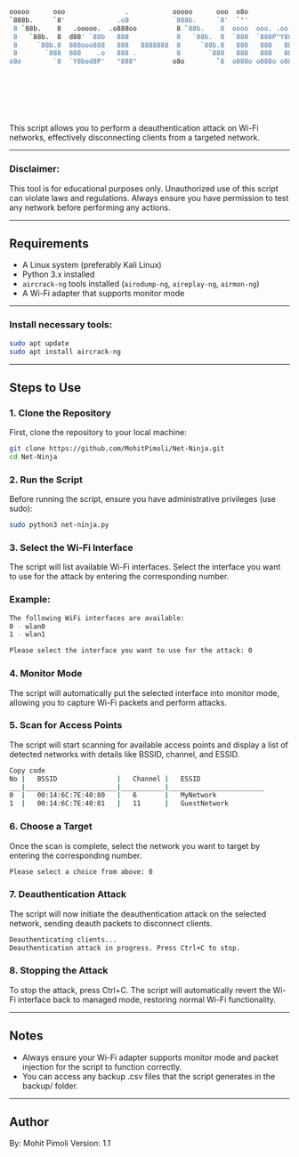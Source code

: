 ```bash
ooooo      ooo               .           ooooo      ooo  o8o                  o8o           
`888b.     `8'             .o8           `888b.     `8'  `"'                  `"'           
 8 `88b.    8   .ooooo.  .o888oo          8 `88b.    8  oooo  ooo. .oo.      oooo  .oooo.   
 8   `88b.  8  d88' `88b   888            8   `88b.  8  `888  `888P"Y88b     `888 `P  )88b  
 8     `88b.8  888ooo888   888   8888888  8     `88b.8   888   888   888      888  .oP"888  
 8       `888  888    .o   888 .          8       `888   888   888   888      888 d8(  888  
o8o        `8  `Y8bod8P'   "888"         o8o        `8  o888o o888o o888o     888 `Y888""8o 
                                                                              888           
                                                                          .o. 88P           
                                                                          `Y888P            
    
                                                                                   By: Mohit Pimoli
                                                                                   Version: 1.1
```

This script allows you to perform a deauthentication attack on Wi-Fi networks, effectively disconnecting clients from a targeted network.

---

### **Disclaimer**:

This tool is for educational purposes only. Unauthorized use of this script can violate laws and regulations. Always ensure you have permission to test any network before performing any actions.

---

## Requirements

- A Linux system (preferably Kali Linux)
- Python 3.x installed
- `aircrack-ng` tools installed (`airodump-ng`, `aireplay-ng`, `airmon-ng`)
- A Wi-Fi adapter that supports monitor mode

---

### Install necessary tools:

```bash
sudo apt update
sudo apt install aircrack-ng
```

---

## Steps to Use

### 1. Clone the Repository

First, clone the repository to your local machine:

```bash
git clone https://github.com/MohitPimoli/Net-Ninja.git
cd Net-Ninja
```

### 2. Run the Script

Before running the script, ensure you have administrative privileges (use sudo):

```bash
sudo python3 net-ninja.py
```

### 3. Select the Wi-Fi Interface

The script will list available Wi-Fi interfaces. Select the interface you want to use for the attack by entering the corresponding number.

### Example:

```bash
The following WiFi interfaces are available:
0 - wlan0
1 - wlan1

Please select the interface you want to use for the attack: 0
```

### 4. Monitor Mode

The script will automatically put the selected interface into monitor mode, allowing you to capture Wi-Fi packets and perform attacks.

### 5. Scan for Access Points

The script will start scanning for available access points and display a list of detected networks with details like BSSID, channel, and ESSID.

```bash
Copy code
No |   BSSID               |   Channel |   ESSID
___|_______________________|___________|________________________
0  |   00:14:6C:7E:40:80   |   6       |   MyNetwork
1  |   00:14:6C:7E:40:81   |   11      |   GuestNetwork
```

### 6. Choose a Target

Once the scan is complete, select the network you want to target by entering the corresponding number.

```bash
Please select a choice from above: 0
```

### 7. Deauthentication Attack

The script will now initiate the deauthentication attack on the selected network, sending deauth packets to disconnect clients.

```bash
Deauthenticating clients...
Deauthentication attack in progress. Press Ctrl+C to stop.
```

### 8. Stopping the Attack

To stop the attack, press Ctrl+C. The script will automatically revert the Wi-Fi interface back to managed mode, restoring normal Wi-Fi functionality.

---

## Notes

- Always ensure your Wi-Fi adapter supports monitor mode and packet injection for the script to function correctly.
- You can access any backup .csv files that the script generates in the backup/ folder.

---

## Author

By: Mohit Pimoli
Version: 1.1
